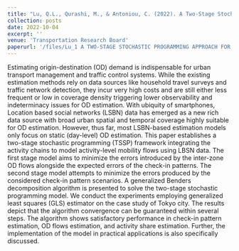 ```yaml
---
title: "Lu, Q.L., Qurashi, M., & Antoniou, C. (2022). A Two-Stage Stochastic Programming approach for Dynamic OD Estimation. In 102th TRB Annual Meeting 2023."
collection: posts
date: 2022-10-04
excerpt: ''
venue: 'Transportation Research Board'
paperurl: '/files/Lu_1 A TWO-STAGE STOCHASTIC PROGRAMMING APPROACH FOR DYNAMIC OD 2 ESTIMATION.pdf'
---
```


Estimating origin-destination (OD) demand is indispensable for urban transport management and traffic control systems. While the existing estimation methods rely on data sources like household travel surveys and traffic network detection, they incur very high costs and are still either less frequent or low in coverage density triggering lower observability and indeterminacy issues for OD estimation. With ubiquity of smartphones, Location based social networks (LSBN) data has emerged as a new rich data source with broad urban spatial and temporal coverage highly suitable for OD estimation. However, thus far, most LSBN-based estimation models only focus on static (day-level) OD estimation. This paper establishes a two-stage stochastic programming (TSSP) framework integrating the activity chains to model activity-level mobility flows using LBSN data. The first stage model aims to minimize the errors introduced by the inter-zone OD flows alongside the expected errors of the check-in patterns. The second stage model attempts to minimize the errors produced by the considered check-in pattern scenarios. A generalized Benders decomposition algorithm is presented to solve the two-stage stochastic programming model. We conduct the experiments employing generalized least squares (GLS) estimator on the case study of Tokyo city. The results depict that the algorithm convergence can be guaranteed within several steps. The algorithm shows satisfactory performance in check-in pattern estimation, OD flows estimation, and activity share estimation. Further, the implementation of the model in practical applications is also specifically discussed.